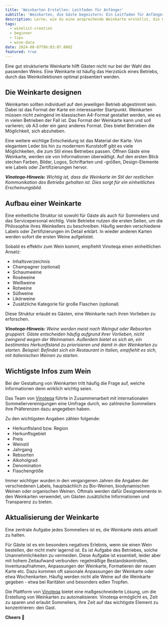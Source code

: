 ```yaml
---
title: 'Weinkarten Erstellen: Leitfaden für Anfänger'
subtitle: 'Weinkarten, die Gäste begeistern: Ein Leitfaden für Anfänger'
description: Lerne, wie du eine ansprechende Weinkarte erstellst, die Gäste begeistert. Tipps zu Design, Struktur und wichtigen Weininfos für Restaurants und Sommeliers.
tags:
  - winelist-creation
  - beginner
  - tips
  - wine-data
date: 2024-08-07T06:03:07.000Z
featured: true
---
```


Eine gut strukturierte Weinkarte hilft Gästen nicht nur bei der Wahl des passenden Weins. Eine Weinkarte ist häufig das Herzstück eines Betriebs, durch das Weinkollektionen optimal präsentiert werden.

## Die Weinkarte designen

Weinkarten sollten individuell auf den jeweiligen Betrieb abgestimmt sein. Dabei ist das Format der Karte ein interessanter Startpunkt. Weinkarten müssen nicht zwingend im klassischen A4-Format gestaltet werden, wie es in vielen Betrieben der Fall ist. Das Format der Weinkarte kann und soll variieren; ob A3 oder ein ganz anderes Format. Dies bietet Betrieben die Möglichkeit, sich abzuheben.

Eine weitere wichtige Entscheidung ist das Material der Karte. Von elegantem Leder bis hin zu modernem Kunststoff gibt es viele Möglichkeiten, die zum Stil eines Betriebes passen.
Öffnen Gäste eine Weinkarte, werden sie von Informationen überwältigt. Auf den ersten Blick stechen Farben, Bilder, Logos, Schriftarten und -größen, Design-Elemente wie Labels oder Zertifizierungen hervor.

_**Vinoteqa-Hinweis:**_ _Wichtig ist, dass die Weinkarte im Stil der restlichen Kommunikation des Betriebs gehalten ist. Dies sorgt für ein einheitliches Erscheinungsbild._

## Aufbau einer Weinkarte

Eine einheitliche Struktur ist sowohl für Gäste als auch für Sommeliers und das Servicepersonal wichtig.
Viele Betriebe nutzen die ersten Seiten, um die Philosophie ihres Weinkellers zu beschreiben. Häufig werden verschiedene Labels oder Zertifizierungen im Detail erklärt. In wieder anderen Karten werden sofort die ersten Weine aufgelistet.

Sobald es effektiv zum Wein kommt, empfiehlt Vinoteqa einen einheitlichen Ansatz:

- Inhaltsverzeichnis
- Champagner (optional)
- Schaumweine
- Roséweine
- Weißweine
- Rotweine
- Süßweine
- Likörweine
- Zusätzliche Kategorie für große Flaschen (optional)

Diese Struktur erlaubt es Gästen, eine Weinkarte nach ihren Vorlieben zu erforschen.

_**Vinoteqa-Hinweis:**_ _Weine werden meist nach Weingut oder Rebsorten gruppiert. Gäste entscheiden häufig aufgrund ihrer Vorlieben, nicht zwingend wegen der Weinnamen. Außerdem bietet es sich an, ein bestimmtes Herkunftsland zu priorisieren und damit in den Weinkarten zu starten. Beispiel: Befindet sich ein Restaurant in Italien, empfiehlt es sich, mit italienischen Weinen zu starten._

## Wichtigste Infos zum Wein

Bei der Gestaltung von Weinkarten tritt häufig die Frage auf, welche Informationen denn wirklich wichtig seien.

Das Team von [Vinoteqa](/de) führte in Zusammenarbeit mit internationalen Sommeliervereinigungen eine Umfrage durch, wo zahlreiche Sommeliers ihre Präferenzen dazu angegeben haben.

Zu den wichtigsten Angaben zählen folgende:

- Herkunftsland bzw. Region
- Herkunftsgebiet
- Preis
- Weinstil
- Jahrgang
- Rebsorten
- Alkoholgrad
- Denomination
- Flaschengröße

Immer wichtiger wurden in den vergangenen Jahren die Angaben der verschiedenen Labels, hauptsächlich zu Bio-Weinen, biodynamischen Weinen oder organischen Weinen. Oftmals werden dafür Designelemente in den Weinkarten verwendet, um Gästen zusätzliche Informationen und Transparenz zu bieten.

## Aktualisierung der Weinkarte

Eine zentrale Aufgabe jedes Sommeliers ist es, die Weinkarte stets aktuell zu halten.

Für Gäste ist es ein besonders negatives Erlebnis, wenn sie einen Wein bestellen, der nicht mehr lagernd ist. Es ist Aufgabe des Betriebes, solche Unannehmlichkeiten zu vermeiden. Diese Aufgabe ist essentiell, leider aber mit hohem Zeitaufwand verbunden: regelmäßige Bestandskontrollen, Inventuraufnahmen, Anpassungen der Weinkarte, Formatieren der neuen Karte etc. Dazu kommen oft saisonale Anpassungen der Weinkarte oder etwa Wochenkarten. Häufig werden nicht alle Weine auf die Weinkarte gegeben - etwa bei Raritäten und besonders edlen Tropfen.

Die Plattform von [Vinoteqa](/de) bietet eine maßgeschneiderte Lösung, um die Erstellung von Weinkarten zu automatisieren. Vinoteqa ermöglicht es, Zeit zu sparen und erlaubt Sommeliers, ihre Zeit auf das wichtigste Element zu konzentrieren: den Gast.

**Cheers 🍷**
